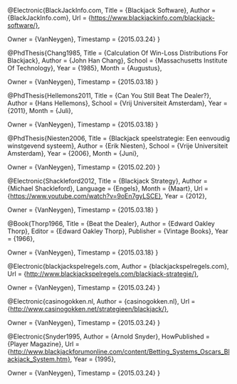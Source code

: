 @Electronic{BlackJackInfo.com,
  Title                    = {Blackjack Software},
  Author                   = {BlackJackInfo.com},
  Url                      = {https://www.blackjackinfo.com/blackjack-software/},

  Owner                    = {VanNeygen},
  Timestamp                = {2015.03.24}
}

@PhdThesis{Chang1985,
  Title                    = {Calculation Of Win-Loss Distributions For Blackjack},
  Author                   = {John Han Chang},
  School                   = {Massachusetts Institute Of Technology},
  Year                     = {1985},
  Month                    = {Augustus},

  Owner                    = {VanNeygen},
  Timestamp                = {2015.03.18}
}

@PhdThesis{Hellemons2011,
  Title                    = {Can You Still Beat The Dealer?},
  Author                   = {Hans Hellemons},
  School                   = {Vrij Universiteit Amsterdam},
  Year                     = {2011},
  Month                    = {Juli},

  Owner                    = {VanNeygen},
  Timestamp                = {2015.03.18}
}

@PhdThesis{Niesten2006,
  Title                    = {Blackjack speelstrategie: Een eenvoudig winstgevend systeem},
  Author                   = {Erik Niesten},
  School                   = {Vrije Universiteit Amsterdam},
  Year                     = {2006},
  Month                    = {Juni},

  Owner                    = {VanNeygen},
  Timestamp                = {2015.02.20}
}

@Electronic{Shackleford2012,
  Title                    = {Blackjack Strategy},
  Author                   = {Michael Shackleford},
  Language                 = {Engels},
  Month                    = {Maart},
  Url                      = {https://www.youtube.com/watch?v=9oEn7gyLSCE},
  Year                     = {2012},

  Owner                    = {VanNeygen},
  Timestamp                = {2015.03.18}
}

@Book{Thorp1966,
  Title                    = {Beat the Dealer},
  Author                   = {Edward Oakley Thorp},
  Editor                   = {Edward Oakley Thorp},
  Publisher                = {Vintage Books},
  Year                     = {1966},

  Owner                    = {VanNeygen},
  Timestamp                = {2015.03.18}
}

@Electronic{blackjackspelregels.com,
  Author                   = {blackjackspelregels.com},
  Url                      = {http://www.blackjackspelregels.com/blackjack-strategie/},

  Owner                    = {VanNeygen},
  Timestamp                = {2015.03.24}
}

@Electronic{casinogokken.nl,
  Author                   = {casinogokken.nl},
  Url                      = {http://www.casinogokken.net/strategieen/blackjack/},

  Owner                    = {VanNeygen},
  Timestamp                = {2015.03.24}
}

@Electronic{Snyder1995,
  Author                   = {Arnold Snyder},
  HowPublished             = {Player Magazine},
  Url                      = {http://www.blackjackforumonline.com/content/Betting_Systems_Oscars_Blackjack_System.htm},
  Year                     = {1995},

  Owner                    = {VanNeygen},
  Timestamp                = {2015.03.24}
}
